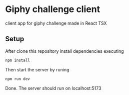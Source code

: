 # Giphy challenge client

client app for giphy challenge made in React TSX

## Setup

After clone this repository install dependencies executing
```
npm install
```
Then start the server by runing
```
npm run dev
```
Done. The server should run on localhost:5173
